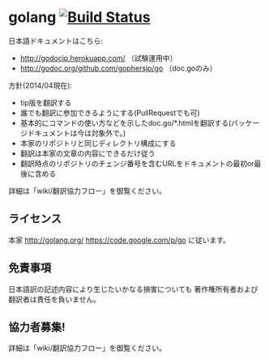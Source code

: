 # golang [![Build Status](https://travis-ci.org/gophersjp/go.png)](https://travis-ci.org/gophersjp/go)

日本語ドキュメントはこちら:
* http://godocjp.herokuapp.com/ （試験運用中）
* http://godoc.org/github.com/gophersjp/go （doc.goのみ）

方針(2014/04現在):

* tip版を翻訳する
* 誰でも翻訳に参加できるようにする(PullRequestでも可)
* 基本的にコマンドの使い方などを示したdoc.go/*.htmlを翻訳する(パッケージドキュメントは今は対象外で。)
* 本家のリポジトリと同じディレクトリ構成にする
* 翻訳は本家の文章の内容にできるだけ従う
* 翻訳時点のリポジトリのチェンジ番号を含むURLをドキュメントの最初or最後に含める 

詳細は「wiki/翻訳協力フロー」を御覧ください。

## ライセンス

本家 http://golang.org/ https://code.google.com/p/go に従います。

## 免責事項

日本語訳の記述内容により生じたいかなる損害についても 著作権所有者および翻訳者は責任を負いません。

## 協力者募集!

詳細は「wiki/翻訳協力フロー」を御覧ください。


